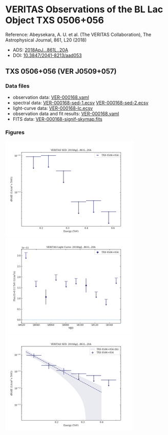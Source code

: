 # VERITAS Observations of the BL Lac Object TXS 0506+056

Reference:
Abeysekara, A. U. et al. (The VERITAS Collaboration), The Astrophysical Journal, 861, L20 (2018)

- ADS: [2018ApJ...861L..20A](http://adsabs.harvard.edu/abs/2018ApJ...861L..20A)
- DOI: [10.3847/2041-8213/aad053](https://doi.org/10.3847/2041-8213/aad053)

## TXS 0506+056 (VER J0509+057)
### Data files

- observation data: [VER-000168.yaml](VER-000168.yaml)  
- spectral data: [VER-000168-sed-1.ecsv](VER-000168-sed-1.ecsv)  [VER-000168-sed-2.ecsv](VER-000168-sed-2.ecsv)  
- light-curve data: [VER-000168-lc.ecsv](VER-000168-lc.ecsv)  
- observation data and fit results: [VER-000168.yaml](VER-000168.yaml)  
- FITS data: [VER-000168-signif-skymap.fits](VER-000168-signif-skymap.fits)  


### Figures

<img src="figures/2018ApJ...861L..20A-VER-168-2-sed.png" alt="drawing" width="400"/>
<img src="figures/2018ApJ...861L..20A-VER-168-1-lc.png" alt="drawing" width="400"/>
<img src="figures/2018ApJ...861L..20A-VER-168-1-sed.png" alt="drawing" width="400"/>


